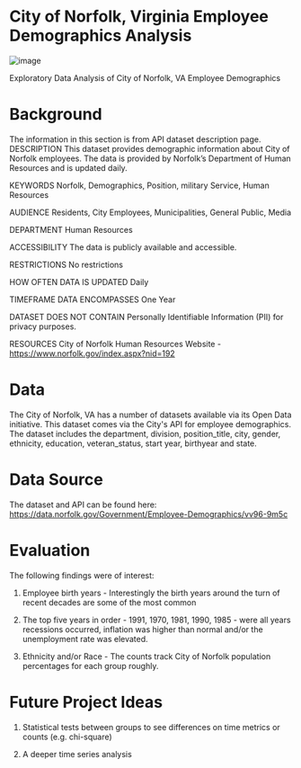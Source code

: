 # City of Norfolk, Virginia Employee Demographics Analysis 

![image](https://user-images.githubusercontent.com/23224784/229382934-8feae925-e900-41d3-b323-a5676a5d30ce.png)


Exploratory Data Analysis of City of Norfolk, VA Employee Demographics


# Background

The information in this section is from API dataset description page. 
DESCRIPTION
This dataset provides demographic information about City of Norfolk employees.  The data is provided by Norfolk’s Department of Human Resources and is updated daily. 

KEYWORDS
Norfolk, Demographics, Position, military Service, Human Resources

AUDIENCE
Residents, City Employees, Municipalities, General Public, Media

DEPARTMENT
Human Resources

ACCESSIBILITY
The data is publicly available and accessible.

RESTRICTIONS
No restrictions

HOW OFTEN DATA IS UPDATED
Daily

TIMEFRAME DATA ENCOMPASSES 
One Year

DATASET DOES NOT CONTAIN
Personally Identifiable Information (PII) for privacy purposes. 

RESOURCES
City of Norfolk Human Resources Website - https://www.norfolk.gov/index.aspx?nid=192



# Data

The City of Norfolk, VA has a number of datasets available via its Open Data initiative. This dataset comes via the City's API for employee demographics. The dataset includes the department, division, position_title, city, gender, ethnicity, education, veteran_status, start year, birthyear and state. 


# Data Source

The dataset and API can be found here: https://data.norfolk.gov/Government/Employee-Demographics/vv96-9m5c


# Evaluation 

The following findings were of interest: 

1) Employee birth years - Interestingly the birth years around the turn of recent decades are some of the most common

2) The top five years in order - 1991, 1970, 1981, 1990, 1985 -  were all years recessions occurred, inflation was higher than normal and/or the unemployment rate was elevated. 

3) Ethnicity and/or Race  - The counts track City of Norfolk population percentages for each group roughly.


# Future Project Ideas

1) Statistical tests between groups to see differences on time metrics or counts (e.g. chi-square) 

2) A deeper time series analysis 

